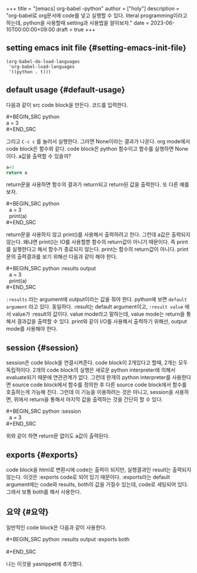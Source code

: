 +++
title = "[emacs] org-babel -python"
author = ["holy"]
description = "org-babel로 org문서에 code를 넣고 실행할 수 있다. literal programming이라고 하는데, python을 사용할때 setting과 사용법을 알아보자."
date = 2023-06-10T00:00:00+09:00
draft = true
+++

## setting emacs init file {#setting-emacs-init-file}

```emacs-lisp
(org-babel-do-load-languages
 'org-babel-load-languages
 '((python . t)))
```


## default usage {#default-usage}

다음과 같이 src code block을 만든다. 코드를 입력한다.

<div class="verse">

#+BEGIN_SRC python<br />
a = 3<br />
\#+END_SRC<br />

</div>

그리고 `C-c c` 를 눌러서 실행한다. 그러면 None이라는 결과가
나온다. org mode에서 code block은 함수와 같다. code block은 python
함수이고 함수를 실행하면 None이다. a값을 출력할 수 있을까?

```python
a=3
return a
```

return문을 사용하면 함수의 결과가 return되고 return된 값을
출력한다. 또 다른 예를 보자.

<div class="verse">

#+BEGIN_SRC python<br />
&nbsp;&nbsp;a = 3<br />
&nbsp;&nbsp;print(a)<br />
\#+END_SRC<br />

</div>

return문을 사용하지 않고 print()를 사용해서 출력하려고 한다. 그런데
a값은 출력되지 않는다. 왜냐면 print()는 IO를 사용할뿐 함수의
return값이 아니기 때문이다. 즉 print를 실행한다고 해서 함수가 종료되지
않는다. print는 함수의 return값이 아니다. print문의 출력결과를 보기
위해선 다음과 같이 해야 한다.

<div class="verse">

#+BEGIN_SRC python :results output<br />
&nbsp;&nbsp;a = 3<br />
&nbsp;&nbsp;print(a)<br />
\#+END_SRC<br />

</div>

`:results` 라는 argument에 output이라는 값을 줘야 한다. python에 보면
`default argument` 라고 있다. 동일하다. :result는 default
argument이고, `:result value` 에서 value가 :result의 값이다. value
mode라고 말하는데, value mode는 return을 통해서 결과값을 출력할 수
있다. print와 같이 I/O를 사용해서 출력하기 위해선, output mode를
사용해야 한다.


## session {#session}

session은 code block을 연결시켜준다. code block이 2개있다고 할때,
2개는 모두 독립적이다. 2개의 code block의 실행은 새로운 python
interpreter에 의해서 evaluate되기 때문에 연관관계가 없다. 그런데
한개의 python interpreter를 사용한다면 source code block에서 함수를
정의한 후 다른 source code block에서 함수를 호출하는게 가능해
진다. 그런데 이 기능을 이용하려는 것은 아니고, session을 사용하면,
위에서 return을 통해서 마지막 값을 출력하는 것을 간단히 할 수 있다.

<div class="verse">

#+BEGIN_SRC python :session<br />
&nbsp;&nbsp;a = 3<br />
\#+END_SRC<br />

</div>

위와 같이 하면 return문 없이도 a값이 출력된다.


## exports {#exports}

code block을 html로 변환시에 code는 출력이 되지만, 실행결과인 result는
출력되지 않는다. 이것은 :exports code로 되어 있기
때문이다. :exports라는 default argument에는 code와 results, both의
값을 가질수 있는데, code로 세팅되어 있다. 그래서 보통 both를 해서
사용한다.


## 요약 {#요약}

일반적인 code block은 다음과 같이 사용한다.

<div class="verse">

#+BEGIN_SRC python :results output :exports both<br />
<br />
\#+END_SRC<br />

</div>

나는 이것을 yasnippet에 추가했다.
